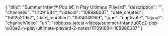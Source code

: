 {
    "title": "Summer Infant&reg; Pop &acirc;&euro;&tilde;n Play Ultimate Playard",
    "description": "",
    "channelid": "111091684",
    "videoid": "109986037",
    "date_created": "1502521957",
    "date_modified": "1504049169",
    "type": "captivate",
    "layout": "channelVideo",
    "url": "\/bbbusa-latest-videos\/summer-infant\u00c2-pop-\u00e2-n-play-ultimate-playard-2-notes\/111091684-109986037"
}
